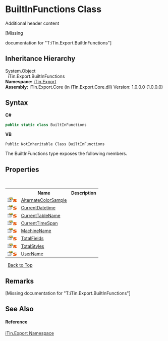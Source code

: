 # BuiltInFunctions Class
Additional header content 

\[Missing <summary> documentation for "T:iTin.Export.BuiltInFunctions"\]


## Inheritance Hierarchy
System.Object<br />&nbsp;&nbsp;iTin.Export.BuiltInFunctions<br />
**Namespace:**&nbsp;<a href="3fffd16d-e8dd-a992-537b-8b7ec294fc13">iTin.Export</a><br />**Assembly:**&nbsp;iTin.Export.Core (in iTin.Export.Core.dll) Version: 1.0.0.0 (1.0.0.0)

## Syntax

**C#**<br />
``` C#
public static class BuiltInFunctions
```

**VB**<br />
``` VB
Public NotInheritable Class BuiltInFunctions
```

The BuiltInFunctions type exposes the following members.


## Properties
&nbsp;<table><tr><th></th><th>Name</th><th>Description</th></tr><tr><td>![Public property](media/pubproperty.gif "Public property")![Static member](media/static.gif "Static member")</td><td><a href="b2036b43-13f5-2859-f77f-f2d76b93073e">AlternateColorSample</a></td><td /></tr><tr><td>![Public property](media/pubproperty.gif "Public property")![Static member](media/static.gif "Static member")</td><td><a href="b1f8061f-f4ec-4200-6470-8622317628cb">CurrentDatetime</a></td><td /></tr><tr><td>![Public property](media/pubproperty.gif "Public property")![Static member](media/static.gif "Static member")</td><td><a href="389d687a-a35c-0bf1-dea4-d98f3ab6b8eb">CurrentTableName</a></td><td /></tr><tr><td>![Public property](media/pubproperty.gif "Public property")![Static member](media/static.gif "Static member")</td><td><a href="b48ae4cd-f210-3565-cba1-440a6ac8f10b">CurrentTimeSpan</a></td><td /></tr><tr><td>![Public property](media/pubproperty.gif "Public property")![Static member](media/static.gif "Static member")</td><td><a href="714ff799-d8ee-75a4-b2d1-65e2bdcceafc">MachineName</a></td><td /></tr><tr><td>![Public property](media/pubproperty.gif "Public property")![Static member](media/static.gif "Static member")</td><td><a href="6897278c-7427-2888-e51a-2fb53fff9912">TotalFields</a></td><td /></tr><tr><td>![Public property](media/pubproperty.gif "Public property")![Static member](media/static.gif "Static member")</td><td><a href="1f8524c8-ab9c-d891-e3f6-7fe90014e525">TotalStyles</a></td><td /></tr><tr><td>![Public property](media/pubproperty.gif "Public property")![Static member](media/static.gif "Static member")</td><td><a href="7affb7e3-701f-4299-0ca7-fc82fd688880">UserName</a></td><td /></tr></table>&nbsp;
<a href="#builtinfunctions-class">Back to Top</a>

## Remarks
\[Missing <remarks> documentation for "T:iTin.Export.BuiltInFunctions"\]

## See Also


#### Reference
<a href="3fffd16d-e8dd-a992-537b-8b7ec294fc13">iTin.Export Namespace</a><br />